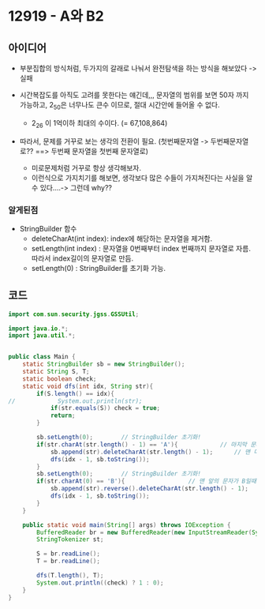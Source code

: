 # 12919 - A와 B2



## 아이디어

* 부분집합의 방식처럼, 두가지의 갈래로 나눠서 완전탐색을 하는 방식을 해보았다 -> 실패

* 시간복잡도를 아직도 고려를 못한다는 얘긴데,,, 문자열의 범위를 보면 50자 까지 가능하고, 2<sub>50</sub>은 너무나도 큰수 이므로, 절대 시간안에 들어올 수 없다.
    - 2<sub>26</sub> 이 1억이하 최대의 수이다. (= 67,108,864)

* 따라서, 문제를 거꾸로 보는 생각의 전환이 필요. (첫번째문자열 -> 두번째문자열로?? ==> 두번째 문자열을 첫번째 문자열로)
    - 미로문제처럼 거꾸로 항상 생각해보자.
    - 이런식으로 가지치기를 해보면, 생각보다 많은 수들이 가지쳐진다는 사실을 알수 있다....-> 그런데 why??



### 알게된점

* StringBuilder 함수
    - deleteCharAt(int index): index에 해당하는 문자열을 제거함.
    - setLength(int index) : 문자열을 0번째부터 index 번째까지 문자열로 자름. 따라서 index길이의 문자열로 만듬.
    - setLength(0) : StringBuilder를 초기화 가능.



## 코드

```java
import com.sun.security.jgss.GSSUtil;

import java.io.*;
import java.util.*;


public class Main {
    static StringBuilder sb = new StringBuilder();
    static String S, T;
    static boolean check;
    static void dfs(int idx, String str){
        if(S.length() == idx){
//            System.out.println(str);
            if(str.equals(S)) check = true;
            return;
        }

        sb.setLength(0);        // StringBuilder 초기화!
        if(str.charAt(str.length() - 1) == 'A'){            // 마지막 문자가 A일때
            sb.append(str).deleteCharAt(str.length() - 1);      // 맨 마지막 숫자 제거
            dfs(idx - 1, sb.toString());
        }
        sb.setLength(0);        // StringBuilder 초기화!
        if(str.charAt(0) == 'B'){                  // 맨 앞의 문자가 B일때
            sb.append(str).reverse().deleteCharAt(str.length() - 1);        // 뒤집고, 맨 마지막 문자 제거.
            dfs(idx - 1, sb.toString());
        }
    }

    public static void main(String[] args) throws IOException {
        BufferedReader br = new BufferedReader(new InputStreamReader(System.in));
        StringTokenizer st;

        S = br.readLine();
        T = br.readLine();

        dfs(T.length(), T);
        System.out.println((check) ? 1 : 0);
    }
}
```